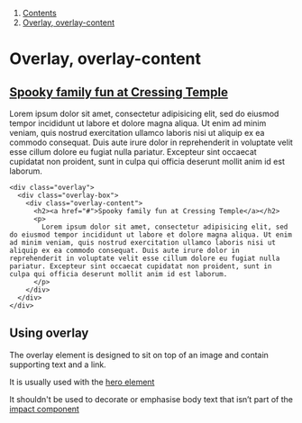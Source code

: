 <div class="breadcrumbs">
  <ol>
    <li><a href="/docs/core/contents">Contents</a></li>
    <li><a href="#">Overlay, overlay-content</a></li>
  </ol>
</div>

# Overlay, overlay-content

<div class="overlay">
  <div class="overlay-box">
    <div class="overlay-content">
      <h2><a href="#">Spooky family fun at Cressing Temple</a></h2>
      <p>
        Lorem ipsum dolor sit amet, consectetur adipisicing elit, sed do eiusmod tempor incididunt ut labore et dolore magna aliqua. Ut enim ad minim veniam, quis nostrud exercitation ullamco laboris nisi ut aliquip ex ea commodo consequat. Duis aute irure dolor in reprehenderit in voluptate velit esse cillum dolore eu fugiat nulla pariatur. Excepteur sint occaecat cupidatat non proident, sunt in culpa qui officia deserunt mollit anim id est laborum.
      </p>
    </div>
  </div>
</div>

    <div class="overlay">
      <div class="overlay-box">
        <div class="overlay-content">
          <h2><a href="#">Spooky family fun at Cressing Temple</a></h2>
          <p>
            Lorem ipsum dolor sit amet, consectetur adipisicing elit, sed do eiusmod tempor incididunt ut labore et dolore magna aliqua. Ut enim ad minim veniam, quis nostrud exercitation ullamco laboris nisi ut aliquip ex ea commodo consequat. Duis aute irure dolor in reprehenderit in voluptate velit esse cillum dolore eu fugiat nulla pariatur. Excepteur sint occaecat cupidatat non proident, sunt in culpa qui officia deserunt mollit anim id est laborum.
          </p>
        </div>
      </div>
    </div>

## Using overlay

The overlay element is designed to sit on top of an image and contain supporting text and a link.

It is usually used with the <a href="hero">hero element</a>

It shouldn't be used to decorate or emphasise body text that isn’t part of the <a href="/docs/core/components/impact">impact component</a>
